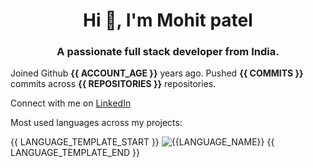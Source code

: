 <h1 align="center">Hi 👋, I'm Mohit patel</h1>
<h3 align="center">A passionate full stack developer from India.</h3>


Joined Github **{{ ACCOUNT_AGE }}** years ago.
Pushed **{{ COMMITS }}** commits across **{{ REPOSITORIES }}** repositories.

Connect with me on [LinkedIn](https://www.linkedin.com/in/iammohit404/)

Most used languages across my projects:

{{ LANGUAGE_TEMPLATE_START }}
![{{LANGUAGE_NAME}}](https://img.shields.io/static/v1?style=flat-square&label=%E2%A0%80&color=555&labelColor={{LANGUAGE_COLOR:uri}}&message={{LANGUAGE_NAME:uri}}%EF%B8%B1{{LANGUAGE_PERCENT:uri}}%25)
{{ LANGUAGE_TEMPLATE_END }}
